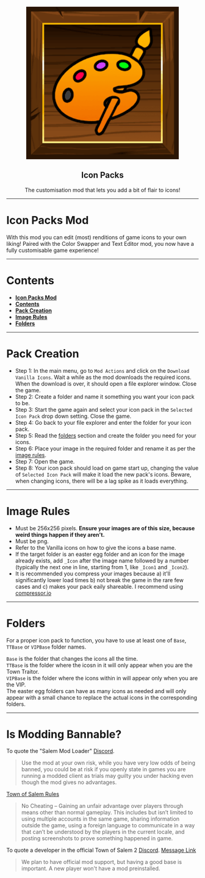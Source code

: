 
<p align="center">
    <img width="400px" src="./Images/Thumbnail.png" align="center" alt="logo" />
    <h2 align="center">Icon Packs</h2>
    <p align="center">The customisation mod that lets you add a bit of flair to icons!
</p>

-----------------------

# Icon Packs Mod

With this mod you can edit (most) renditions of game icons to your own liking! Paired with the Color Swapper and Text Editor mod, you now have a fully customisable game experience!

-----------------------

# Contents

- [**Icon Packs Mod**](#icon-packs-mod)
- [**Contents**](#contents)
- [**Pack Creation**](#pack-creation)
- [**Image Rules**](#image-rules)
- [**Folders**](#folders)

-----------------------

# Pack Creation

- Step 1: In the main menu, go to `Mod Actions` and click on the `Download Vanilla Icons`. Wait a while as the mod downloads the required icons. When the download is over, it should open a file explorer window. Close the game.
- Step 2: Create a folder and name it something you want your icon pack to be.
- Step 3: Start the game again and select your icon pack in the `Selected Icon Pack` drop down setting. Close the game.
- Step 4: Go back to your file explorer and enter the folder for your icon pack.
- Step 5: Read the [folders](#folders) section and create the folder you need for your icons.
- Step 6: Place your image in the required folder and rename it as per the [image rules](#image-rules).
- Step 7: Open the game.
- Step 8: Your icon pack should load on game start up, changing the value of `Selected Icon Pack` will make it load the new pack's icons. Beware, when changing icons, there will be a lag spike as it loads everything.

-----------------------

# Image Rules

- Must be 256x256 pixels. **Ensure your images are of this size, because weird things happen if they aren't.**
- Must be png.
- Refer to the Vanilla icons on how to give the icons a base name.
- If the target folder is an easter egg folder and an icon for the image already exists, add `_Icon` after the image name followed by a number (typically the next one in line, starting from 1, like `_Icon1` and `_Icon2`).
- It is recommended you compress your images because a) it'll significantly lower load times b) not break the game in the rare few cases and c) makes your pack eaily shareable. I recommend using [compressor.io](https://compressor.io)

-----------------------

# Folders

For a proper icon pack to function, you have to use at least one of `Base`, `TTBase` or `VIPBase` folder names.

`Base` is the folder that changes the icons all the time.\
`TTBase` is the folder where the icosn in it will only appear when you are the Town Traitor.\
`VIPBase` is the folder where the icons within in will appear only when you are the VIP.\
The easter egg folders can have as many icons as needed and will only appear with a small chance to replace the actual icons in the corresponding folders.

-----------------------

# Is Modding Bannable?

To quote the "Salem Mod Loader" [Discord](https://discord.gg/AdpRqzstfj).
> Use the mod at your own risk, while you have very low odds of being banned, you could be at risk if you openly state in games you are running a modded client as trials may guilty you under hacking even though the mod gives no advantages.

[Town of Salem Rules](https://www.blankmediagames.com/rules/)
> No Cheating – Gaining an unfair advantage over players through means other than normal gameplay. This includes but isn’t limited to using multiple accounts in the same game, sharing information outside the game, using a foreign language to communicate in a way that can’t be understood by the players in the current locale, and posting screenshots to prove something happened in game.

To quote a developer in the official Town of Salem 2 [Discord](https://discord.gg/townofsalem2). [Message Link](https://discord.com/channels/1110363758792036352/1111801081060655154/1112876123852906617)
> We plan to have official mod support, but having a good base is important. A new player won't have a mod preinstalled.
